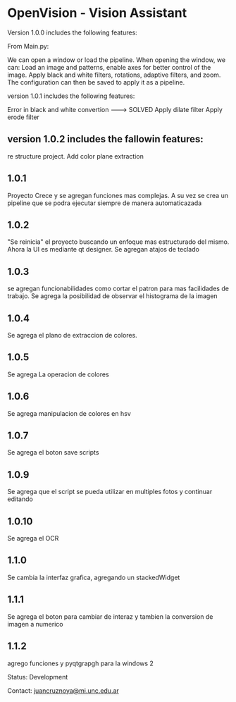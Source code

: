 # OpenVision - Vision Assistant

Version 1.0.0 includes the following features:

From Main.py:

We can open a window or load the pipeline. When opening the window, we can:
Load an image and patterns, enable axes for better control of the image.
Apply black and white filters, rotations, adaptive filters, and zoom.
The configuration can then be saved to apply it as a pipeline.

version 1.0.1 includes the following features:

Error in black and white convertion ---> SOLVED
Apply dilate filter
Apply erode filter

## version 1.0.2 includes the fallowin features:

re structure project. Add color plane extraction


## 1.0.1 
Proyecto Crece y se agregan funciones mas complejas. A su vez se crea un pipeline que se podra ejecutar siempre de manera automaticazada

## 1.0.2 
"Se reinicia" el proyecto buscando un enfoque mas estructurado del mismo. Ahora la UI es mediante qt designer. Se agregan atajos de teclado

## 1.0.3
se agregan funcionabilidades como cortar el patron para mas facilidades de trabajo. Se agrega la posibilidad de observar el histograma de la imagen

## 1.0.4 
Se agrega el plano de extraccion de colores.

## 1.0.5 
Se agrega La operacion de colores

## 1.0.6 
Se agrega manipulacion de colores en hsv

## 1.0.7 
Se agrega el boton save scripts

## 1.0.9 
Se agrega que el script se pueda utilizar en multiples fotos y continuar editando

## 1.0.10 
Se agrega el OCR

## 1.1.0 
Se cambia la interfaz grafica, agregando un stackedWidget

## 1.1.1 
Se agrega el boton para cambiar de interaz y tambien la conversion de imagen a numerico

## 1.1.2 
agrego funciones y pyqtgrapgh para la windows 2


Status: Development

Contact: juancruznoya@mi.unc.edu.ar
